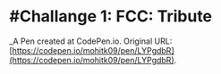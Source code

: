 # #Challange 1: FCC: Tribute
 _A Pen created at CodePen.io. Original URL: [https://codepen.io/mohitk09/pen/LYPgdbR](https://codepen.io/mohitk09/pen/LYPgdbR).

 